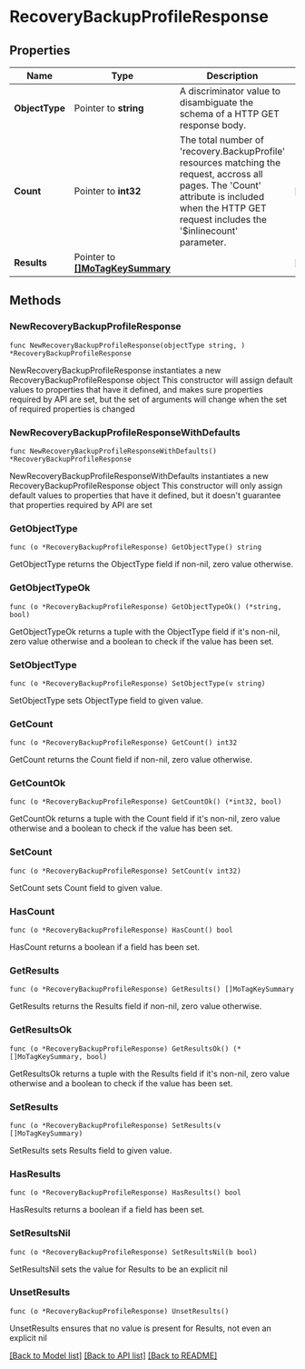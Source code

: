 # RecoveryBackupProfileResponse

## Properties

Name | Type | Description | Notes
------------ | ------------- | ------------- | -------------
**ObjectType** | Pointer to **string** | A discriminator value to disambiguate the schema of a HTTP GET response body. | 
**Count** | Pointer to **int32** | The total number of &#39;recovery.BackupProfile&#39; resources matching the request, accross all pages. The &#39;Count&#39; attribute is included when the HTTP GET request includes the &#39;$inlinecount&#39; parameter. | [optional] 
**Results** | Pointer to [**[]MoTagKeySummary**](MoTagKeySummary.md) |  | [optional] 

## Methods

### NewRecoveryBackupProfileResponse

`func NewRecoveryBackupProfileResponse(objectType string, ) *RecoveryBackupProfileResponse`

NewRecoveryBackupProfileResponse instantiates a new RecoveryBackupProfileResponse object
This constructor will assign default values to properties that have it defined,
and makes sure properties required by API are set, but the set of arguments
will change when the set of required properties is changed

### NewRecoveryBackupProfileResponseWithDefaults

`func NewRecoveryBackupProfileResponseWithDefaults() *RecoveryBackupProfileResponse`

NewRecoveryBackupProfileResponseWithDefaults instantiates a new RecoveryBackupProfileResponse object
This constructor will only assign default values to properties that have it defined,
but it doesn't guarantee that properties required by API are set

### GetObjectType

`func (o *RecoveryBackupProfileResponse) GetObjectType() string`

GetObjectType returns the ObjectType field if non-nil, zero value otherwise.

### GetObjectTypeOk

`func (o *RecoveryBackupProfileResponse) GetObjectTypeOk() (*string, bool)`

GetObjectTypeOk returns a tuple with the ObjectType field if it's non-nil, zero value otherwise
and a boolean to check if the value has been set.

### SetObjectType

`func (o *RecoveryBackupProfileResponse) SetObjectType(v string)`

SetObjectType sets ObjectType field to given value.


### GetCount

`func (o *RecoveryBackupProfileResponse) GetCount() int32`

GetCount returns the Count field if non-nil, zero value otherwise.

### GetCountOk

`func (o *RecoveryBackupProfileResponse) GetCountOk() (*int32, bool)`

GetCountOk returns a tuple with the Count field if it's non-nil, zero value otherwise
and a boolean to check if the value has been set.

### SetCount

`func (o *RecoveryBackupProfileResponse) SetCount(v int32)`

SetCount sets Count field to given value.

### HasCount

`func (o *RecoveryBackupProfileResponse) HasCount() bool`

HasCount returns a boolean if a field has been set.

### GetResults

`func (o *RecoveryBackupProfileResponse) GetResults() []MoTagKeySummary`

GetResults returns the Results field if non-nil, zero value otherwise.

### GetResultsOk

`func (o *RecoveryBackupProfileResponse) GetResultsOk() (*[]MoTagKeySummary, bool)`

GetResultsOk returns a tuple with the Results field if it's non-nil, zero value otherwise
and a boolean to check if the value has been set.

### SetResults

`func (o *RecoveryBackupProfileResponse) SetResults(v []MoTagKeySummary)`

SetResults sets Results field to given value.

### HasResults

`func (o *RecoveryBackupProfileResponse) HasResults() bool`

HasResults returns a boolean if a field has been set.

### SetResultsNil

`func (o *RecoveryBackupProfileResponse) SetResultsNil(b bool)`

 SetResultsNil sets the value for Results to be an explicit nil

### UnsetResults
`func (o *RecoveryBackupProfileResponse) UnsetResults()`

UnsetResults ensures that no value is present for Results, not even an explicit nil

[[Back to Model list]](../README.md#documentation-for-models) [[Back to API list]](../README.md#documentation-for-api-endpoints) [[Back to README]](../README.md)



